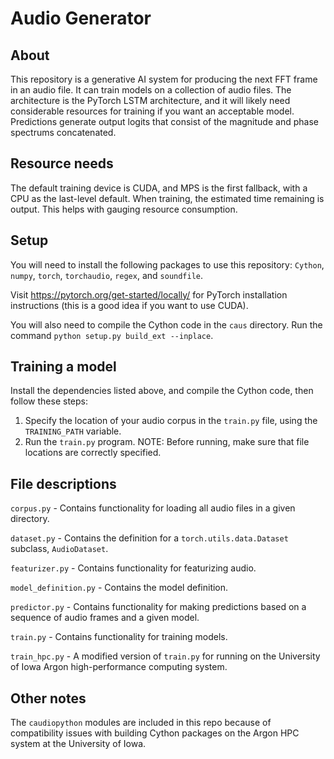 # Audio Generator

## About
This repository is a generative AI system for producing the next FFT frame in an audio file. It can train models on a collection of audio files. The architecture is the PyTorch LSTM architecture, and it will likely need considerable resources for training if you want an acceptable model. Predictions generate output logits that consist of the magnitude and phase spectrums concatenated.

## Resource needs
The default training device is CUDA, and MPS is the first fallback, with a CPU as the last-level default. When training, the estimated time remaining is output. This helps with gauging resource consumption.

## Setup
You will need to install the following packages to use this repository:
`Cython`, `numpy`, `torch`, `torchaudio`, `regex`, and `soundfile`.

Visit https://pytorch.org/get-started/locally/ for PyTorch installation instructions (this is a good idea if you want to use CUDA).

You will also need to compile the Cython code in the `caus` directory. Run the command `python setup.py build_ext --inplace`.

## Training a model
Install the dependencies listed above, and compile the Cython code, then follow these steps:
1. Specify the location of your audio corpus in the `train.py` file, using the `TRAINING_PATH` variable.
2. Run the `train.py` program. NOTE: Before running, make sure that file locations are correctly specified.

## File descriptions
`corpus.py` - Contains functionality for loading all audio files in a given directory.

`dataset.py` - Contains the definition for a `torch.utils.data.Dataset` subclass, `AudioDataset`.

`featurizer.py` - Contains functionality for featurizing audio.

`model_definition.py` - Contains the model definition.

`predictor.py` - Contains functionality for making predictions based on a sequence of audio frames and a given model.

`train.py` - Contains functionality for training models.

`train_hpc.py` - A modified version of `train.py` for running on the University of Iowa Argon high-performance computing system.

## Other notes
The `caudiopython` modules are included in this repo because of compatibility issues with building Cython packages on the Argon HPC system at the University of Iowa.
